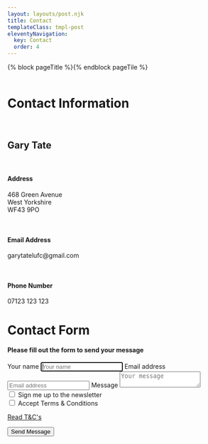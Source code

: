 ```yaml
---
layout: layouts/post.njk
title: Contact
templateClass: tmpl-post
eleventyNavigation:
  key: Contact
  order: 4
---
```


{% block pageTitle %}{% endblock pageTile %}
<br>
<br>

<main class="text-center">
<div class="container">
<!-- Contact info -->
<div class="row">
<div class="col-md-6">
<h1 class="h1 mb-3 font-weight-normal">Contact Information</h1>
<br />
<h2 class="h2 mb-3 font-weight-normal">Gary Tate</h2>
<br />
<h4 class="h4 mb-3 font-weight-normal">Address</h4>
<p>468 Green Avenue <br />West Yorkshire <br /> WF43 9PO </p>
<br />
<h4 class="h4 mb-3 font-weight-normal">Email Address</h4>
<p>garytatelufc@gmail.com </p>
<br />
<h4 class="h4 mb-3 font-weight-normal">Phone Number</h4>
<p>07123 123 123 </p>
</div>
<!-- contact form -->
<div class="col-md-6">
    <form class="form-signin form-control" name="contact" method="POST" data-netlify="true">
    <h1 class="h1 mb-3 font-weight-normal">Contact Form</h1>
      <h4 class="h4 mb-3 font-weight-normal">Please fill out the form to send your message</h4>
      <label for="inputName" class="sr-only">Your name</label>
      <input name="name" type="text" id="inputName" class="form-control top-contact-form-input" placeholder="Your name" required autofocus>
      <label for="inputEmail" class="sr-only">Email address</label>
      <input name="email" type="email" id="inputEmail" class="form-control middle-contact-form-input" placeholder="Email address" required autofocus>
      <label for="message" class="sr-only">Message</label>
      <textarea type="textarea" name="message" id="message" class="form-control bottom-contact-form-input" placeholder="Your message" required></textarea>
      <div class="checkbox mb-3">
        <label>
          <input type="checkbox" name="newsletter" id="newsletter" value="signUp"> Sign me up to the newsletter
        </label>
      </div>
      <div class="checkbox mb-3">
        <label>
          <input type="checkbox" name="accept-terms-and-conditions" id="accept-terms-and-conditions" value="accepted T&Cs" required> Accept Terms & Conditions
        </label>
        <a href="/t&c" target="_blank" ><p>Read T&C's</p></a>
      </div>
      <button class="btn btn-lg btn-primary btn-block" type="submit">Send Message</button>
    </form>
    </div>
</div>
</div>
  </main>
